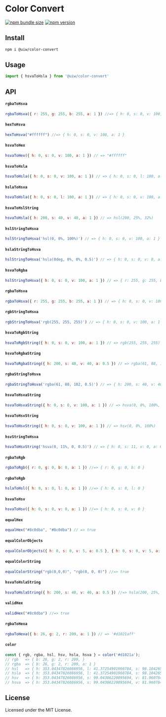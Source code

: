 Color Convert
===

[![npm bundle size](https://img.shields.io/bundlephobia/minzip/@uiw/color-convert)](https://bundlephobia.com/package/@uiw/color-convert) [![npm version](https://img.shields.io/npm/v/@uiw/color-convert.svg)](https://www.npmjs.com/package/@uiw/color-convert)

## Install

```bash
npm i @uiw/color-convert
```

## Usage

```js
import { hsvaToHsla } from '@uiw/color-convert'
```

## API

#### `rgbaToHsva`

```js
rgbaToHsva({ r: 255, g: 255, b: 255, a: 1 }) //=> { h: 0, s: 0, v: 100, a: 1 }
```

#### `hexToHsva`

```js
hexToHsva("#ffffff") //=> { h: 0, s: 0, v: 100, a: 1 }
```

#### `hsvaToHex`

```js
hsvaToHex({ h: 0, s: 0, v: 100, a: 1 }) // => "#ffffff"
```

#### `hsvaToHsla`

```js
hsvaToHsla({ h: 0, s: 0, v: 100, a: 1 }) // => { h: 0, s: 0, l: 100, a: 1 }
```

#### `hslaToHsva`

```js
hsvaToHsla({ h: 0, s: 0, l: 100, a: 1 }) // => { h: 0, s: 0, v: 100, a: 1 }
```

#### `hsvaToHslString`

```js
hsvaToHsla({ h: 200, s: 40, v: 40, a: 1 }) // => hsl(200, 25%, 32%)
```

#### `hslStringToHsva`

```js
hslStringToHsva('hsl(0, 0%, 100%)') // => { h: 0, s: 0, v: 100, a: 1 }
```

#### `hslaStringToHsva`

```js
hslStringToHsva('hsla(0deg, 0%, 0%, 0.5)') // => { h: 0, s: 0, v: 0, a: 0.5 }
```

#### `hsvaToRgba`

```js
hslStringToHsva({ h: 0, s: 0, v: 100, a: 1 }) // => { r: 255, g: 255, b: 255, a: 1 }
```

#### `rgbaToHsva`

```js
rgbaToHsva({ r: 255, g: 255, b: 255, a: 1 }) // => { h: 0, s: 0, v: 100, a: 1 }
```

#### `rgbStringToHsva`

```js
rgbStringToHsva('rgb(255, 255, 255)') // => { h: 0, s: 0, v: 100, a: 1 }
```

#### `hsvaToRgbString`

```js
hsvaToRgbString({ h: 0, s: 0, v: 100, a: 1 }) // => rgb(255, 255, 255)
```

#### `hsvaToRgbaString`

```js
hsvaToRgbaString({ h: 200, s: 40, v: 40, a: 0.5 }) // => rgba(61, 88, 102, 0.5)
```

#### `rgbaStringToHsva`

```js
rgbaStringToHsva('rgba(61, 88, 102, 0.5)') // => { h: 200, s: 40, v: 40, a: 0.5 }
```

#### `hsvaToHsvaString`

```js
hsvaToHsvaString({ h: 0, s: 0, v: 100, a: 1 }) // => hsva(0, 0%, 100%, 1)
```

#### `hsvaToHsvString`

```js
hsvaToHsvString({ h: 0, s: 0, v: 100, a: 1 }) // => hsv(0, 0%, 100%)
```

#### `hsvStringToHsva`

```js
hsvaToHsvString('hsva(0, 11%, 0, 0.5)') // => { h: 0, s: 11, v: 0, a: 0.5 }
```

#### `rgbaToRgb`

```js
rgbaToRgb({ r: 0, g: 0, b: 0, a: 1 }) //=> { r: 0, g: 0, b: 0 }
```

#### `rgbaToRgb`

```js
hslaToHsl({ h: 0, s: 0, l: 0, a: 1 }) //=> { h: 0, s: 0, l: 0 }
```

#### `hsvaToHsv`

```js
hsvaToHsv({ h: 0, s: 0, v: 0, a: 1 }) //=> { h: 0, s: 0, v: 0 }
```

#### `equalHex`

```js
equalHex("#8c0dba", "#8c0dba") // => true
```

#### `equalColorObjects`

```js
equalColorObjects({ h: 0, s: 0, v: 5, a: 0.5 }, { h: 0, s: 0, v: 5, a: 0.5 }) // => true
```

#### `equalColorString`

```js
equalColorString("rgb(0,0,0)", "rgb(0, 0, 0)") //=> true
```

#### `hsvaToHslaString`

```js
hsvaToHslaString({ h: 200, s: 40, v: 40, a: 0.5 }) //=> hsla(200, 25%, 32%, 0.5)
```

#### `validHex`

```js
validHex("#8c0dba") //=> true
```

#### `rgbaToHexa`

```js
rgbaToHexa({ b: 26, g: 2, r: 209, a: 1 }) // => '#d1021aff'
```

#### `color`

```js
const { rgb, rgba, hsl, hsv, hsla, hsva } = color('#d1021a');
// rgb   => { b: 26, g: 2, r: 209, }
// rgba  => { b: 26, g: 2, r: 209, a: 1 }
// hsl   => { h: 353.04347826086956, l: 41.37254901960784, s: 98.10426540284361 }
// hsla  => { h: 353.04347826086956, l: 41.37254901960784, s: 98.10426540284361, a: 1 }
// hsv   => { h: 353.04347826086956, s: 99.04306220095694, v: 81.96078431372548 }
// hsva  => { h: 353.04347826086956, s: 99.04306220095694, v: 81.96078431372548, a: 1 }
```

<!--footer-dividing-->

## License

Licensed under the MIT License.
